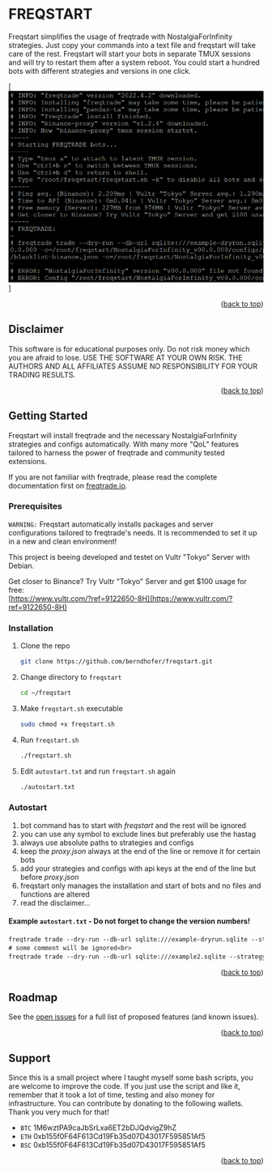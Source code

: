 <div id="top"></div>

<!-- FREQSTART -->
# FREQSTART

Freqstart simplifies the usage of freqtrade with NostalgiaForInfinity strategies.
Just copy your commands into a text file and freqstart will take care of the rest.
Freqstart will start your bots in separate TMUX sessions and will try to restart them after a system reboot.
You could start a hundred bots with different strategies and versions in one click.

[![Freqstart Screen Shot][product-screenshot]]

<p align="right">(<a href="#top">back to top</a>)</p>

<!-- DISCLAIMER -->
## Disclaimer
 
This software is for educational purposes only. Do not risk money which you are afraid to lose. USE THE SOFTWARE AT YOUR OWN RISK. THE AUTHORS AND ALL AFFILIATES ASSUME NO RESPONSIBILITY FOR YOUR TRADING RESULTS.

<p align="right">(<a href="#top">back to top</a>)</p>

<!-- GETTING STARTED -->
## Getting Started

Freqstart will install freqtrade and the necessary NostalgiaForInfinity strategies and configs automatically.
With many more "QoL" features tailored to harness the power of freqtrade and community tested extensions.

If you are not familiar with freqtrade, please read the complete documentation first on [freqtrade.io](https://www.freqtrade.io/).

### Prerequisites

`WARNING:` Freqstart automatically installs packages and server configurations tailored to freqtrade's needs. It is recommended to set it up in a new and clean environment!

This project is beeing developed and testet on Vultr "Tokyo" Server with Debian.

Get closer to Binance? Try Vultr "Tokyo" Server and get $100 usage for free:<br/>
[https://www.vultr.com/?ref=9122650-8H](https://www.vultr.com/?ref=9122650-8H)

### Installation

1. Clone the repo
   ```sh
   git clone https://github.com/berndhofer/freqstart.git
   ```
2. Change directory to `freqstart`
   ```sh
   cd ~/freqstart
   ```
3. Make `freqstart.sh` executable
   ```sh
   sudo chmod +x freqstart.sh
   ```
4. Run `freqstart.sh`
   ```sh
   ./freqstart.sh
   ```
5. Edit `autostart.txt` and run `freqstart.sh` again
   ```txt
   ./autostart.txt
   ```
   
### Autostart

1. bot command has to start with _freqstart_ and the rest will be ignored
2. you can use any symbol to exclude lines but preferably use the hastag
3. always use absolute paths to strategies and configs
4. keep the _proxy.json_ always at the end of the line or remove it for certain bots
5. add your strategies and configs with api keys at the end of the line but before _proxy.json_
6. freqstart only manages the installation and start of bots and no files and functions are altered
7. read the disclaimer...

#### Example `autostart.txt` - Do not forget to change the version numbers!
   ```txt
   freqtrade trade --dry-run --db-url sqlite:///example-dryrun.sqlite --strategy=NostalgiaForInfinityX --strategy-path=/root/freqstart/NostalgiaForInfinity_v00.0.000 -c=/root/freqstart/NostalgiaForInfinity_v00.0.000/configs/pairlist-volume-binance-usdt.json -c=/root/freqstart/NostalgiaForInfinity_v00.0.000/configs/blacklist-binance.json -c=/root/freqstart/NostalgiaForInfinity_v00.0.000/configs/exampleconfig.json -c=/root/freqstart/proxy.json<br>
   # some comment will be ignored<br>
   freqtrade trade --dry-run --db-url sqlite:///example2.sqlite --strategy=NostalgiaForInfinityX --strategy-path=/root/freqstart/NostalgiaForInfinity_v00.0.000 -c=/root/freqstart/everything-in-one-config.json
   ```

<p align="right">(<a href="#top">back to top</a>)</p>

<!-- ROADMAP -->
## Roadmap

See the [open issues](https://github.com/berndhofer/freqstart/issues) for a full list of proposed features (and known issues).

<p align="right">(<a href="#top">back to top</a>)</p>

<!-- Support -->

## Support

Since this is a small project where I taught myself some bash scripts, you are welcome to improve the code. If you just use the script and like it, remember that it took a lot of time, testing and also money for infrastructure. You can contribute by donating to the following wallets. Thank you very much for that!

* `BTC` 1M6wztPA9caJbSrLxa6ET2bDJQdvigZ9hZ
* `ETH` 0xb155f0F64F613Cd19Fb35d07D43017F595851Af5
* `BSC` 0xb155f0F64F613Cd19Fb35d07D43017F595851Af5

<p align="right">(<a href="#top">back to top</a>)</p>

<!-- MARKDOWN LINKS & IMAGES -->
<!-- https://www.markdownguide.org/basic-syntax/#reference-style-links -->
[product-screenshot]: images/screenshot.png